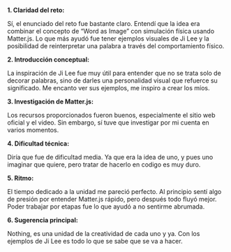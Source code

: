 **1. Claridad del reto:**

Sí, el enunciado del reto fue bastante claro. Entendí que la idea era combinar el concepto de “Word as Image” con simulación física usando Matter.js. Lo que más ayudó fue tener ejemplos visuales de Ji Lee y la posibilidad de reinterpretar una palabra a través del comportamiento físico.

**2. Introducción conceptual:**

La inspiración de Ji Lee fue muy útil para entender que no se trata solo de decorar palabras, sino de darles una personalidad visual que refuerce su significado. Me encanto ver sus ejemplos, me inspiro a crear los míos. 

**3. Investigación de Matter.js:**

Los recursos proporcionados fueron buenos, especialmente el sitio web oficial y el video. Sin embargo, sí tuve que investigar por mi cuenta en varios momentos. 

**4. Dificultad técnica:**

Diría que fue de dificultad media. Ya que era la idea de uno, y pues uno imaginar que quiere, pero tratar de hacerlo en codigo es muy duro. 

**5. Ritmo:**

El tiempo dedicado a la unidad me pareció perfecto. Al principio sentí algo de presión por entender Matter.js rápido, pero después todo fluyó mejor. Poder trabajar por etapas fue lo que ayudó a no sentirme abrumada.

**6. Sugerencia principal:**

Nothing, es una unidad de la creatividad de cada uno y ya. Con los ejemplos de Ji Lee es todo lo que se sabe que se va a hacer. 
